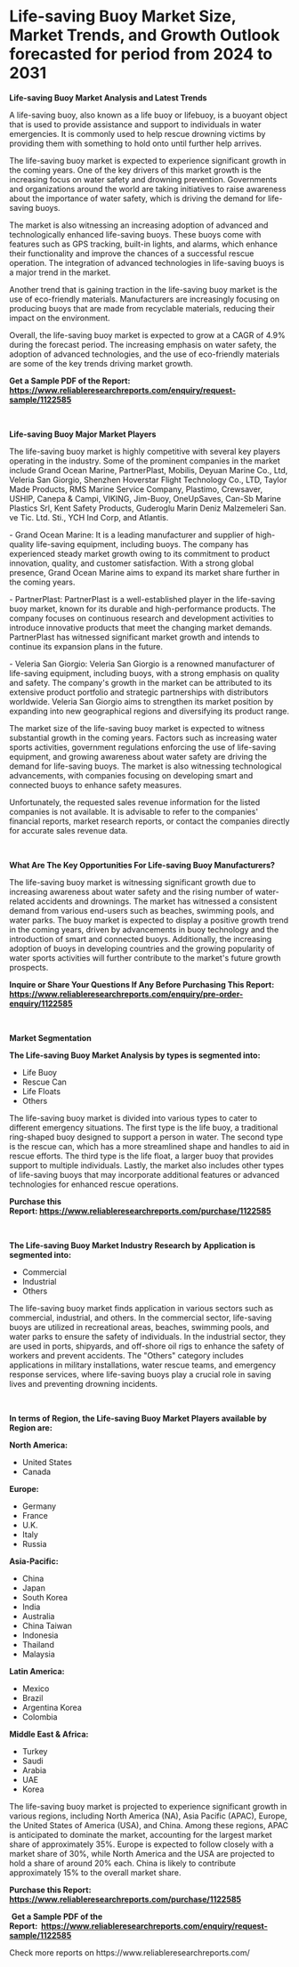 <p><h1>Life-saving Buoy Market Size, Market Trends, and Growth Outlook forecasted for period from 2024 to 2031</h1></p><p><strong>Life-saving Buoy Market Analysis and Latest Trends</strong></p>
<p><p>A life-saving buoy, also known as a life buoy or lifebuoy, is a buoyant object that is used to provide assistance and support to individuals in water emergencies. It is commonly used to help rescue drowning victims by providing them with something to hold onto until further help arrives.</p><p>The life-saving buoy market is expected to experience significant growth in the coming years. One of the key drivers of this market growth is the increasing focus on water safety and drowning prevention. Governments and organizations around the world are taking initiatives to raise awareness about the importance of water safety, which is driving the demand for life-saving buoys.</p><p>The market is also witnessing an increasing adoption of advanced and technologically enhanced life-saving buoys. These buoys come with features such as GPS tracking, built-in lights, and alarms, which enhance their functionality and improve the chances of a successful rescue operation. The integration of advanced technologies in life-saving buoys is a major trend in the market.</p><p>Another trend that is gaining traction in the life-saving buoy market is the use of eco-friendly materials. Manufacturers are increasingly focusing on producing buoys that are made from recyclable materials, reducing their impact on the environment.</p><p>Overall, the life-saving buoy market is expected to grow at a CAGR of 4.9% during the forecast period. The increasing emphasis on water safety, the adoption of advanced technologies, and the use of eco-friendly materials are some of the key trends driving market growth.</p></p>
<p><strong>Get a Sample PDF of the Report:&nbsp; <a href="https://www.reliableresearchreports.com/enquiry/request-sample/1122585">https://www.reliableresearchreports.com/enquiry/request-sample/1122585</a></strong></p>
<p>&nbsp;</p>
<p><strong>Life-saving Buoy Major Market Players</strong></p>
<p><p>The life-saving buoy market is highly competitive with several key players operating in the industry. Some of the prominent companies in the market include Grand Ocean Marine, PartnerPlast, Mobilis, Deyuan Marine Co., Ltd, Veleria San Giorgio, Shenzhen Hoverstar Flight Technology Co., LTD, Taylor Made Products, RMS Marine Service Company, Plastimo, Crewsaver, USHIP, Canepa & Campi, VIKING, Jim-Buoy, OneUpSaves, Can-Sb Marine Plastics Srl, Kent Safety Products, Guderoglu Marin Deniz Malzemeleri San. ve Tic. Ltd. Sti., YCH Ind Corp, and Atlantis.</p><p>- Grand Ocean Marine: It is a leading manufacturer and supplier of high-quality life-saving equipment, including buoys. The company has experienced steady market growth owing to its commitment to product innovation, quality, and customer satisfaction. With a strong global presence, Grand Ocean Marine aims to expand its market share further in the coming years.</p><p>- PartnerPlast: PartnerPlast is a well-established player in the life-saving buoy market, known for its durable and high-performance products. The company focuses on continuous research and development activities to introduce innovative products that meet the changing market demands. PartnerPlast has witnessed significant market growth and intends to continue its expansion plans in the future.</p><p>- Veleria San Giorgio: Veleria San Giorgio is a renowned manufacturer of life-saving equipment, including buoys, with a strong emphasis on quality and safety. The company's growth in the market can be attributed to its extensive product portfolio and strategic partnerships with distributors worldwide. Veleria San Giorgio aims to strengthen its market position by expanding into new geographical regions and diversifying its product range.</p><p>The market size of the life-saving buoy market is expected to witness substantial growth in the coming years. Factors such as increasing water sports activities, government regulations enforcing the use of life-saving equipment, and growing awareness about water safety are driving the demand for life-saving buoys. The market is also witnessing technological advancements, with companies focusing on developing smart and connected buoys to enhance safety measures.</p><p>Unfortunately, the requested sales revenue information for the listed companies is not available. It is advisable to refer to the companies' financial reports, market research reports, or contact the companies directly for accurate sales revenue data.</p></p>
<p>&nbsp;</p>
<p><strong>What Are The Key Opportunities For Life-saving Buoy Manufacturers?</strong></p>
<p><p>The life-saving buoy market is witnessing significant growth due to increasing awareness about water safety and the rising number of water-related accidents and drownings. The market has witnessed a consistent demand from various end-users such as beaches, swimming pools, and water parks. The buoy market is expected to display a positive growth trend in the coming years, driven by advancements in buoy technology and the introduction of smart and connected buoys. Additionally, the increasing adoption of buoys in developing countries and the growing popularity of water sports activities will further contribute to the market's future growth prospects.</p></p>
<p><strong>Inquire or Share Your Questions If Any Before Purchasing This Report: <a href="https://www.reliableresearchreports.com/enquiry/pre-order-enquiry/1122585">https://www.reliableresearchreports.com/enquiry/pre-order-enquiry/1122585</a></strong></p>
<p>&nbsp;</p>
<p><strong>Market Segmentation</strong></p>
<p><strong>The Life-saving Buoy Market Analysis by types is segmented into:</strong></p>
<p><ul><li>Life Buoy</li><li>Rescue Can</li><li>Life Floats</li><li>Others</li></ul></p>
<p><p>The life-saving buoy market is divided into various types to cater to different emergency situations. The first type is the life buoy, a traditional ring-shaped buoy designed to support a person in water. The second type is the rescue can, which has a more streamlined shape and handles to aid in rescue efforts. The third type is the life float, a larger buoy that provides support to multiple individuals. Lastly, the market also includes other types of life-saving buoys that may incorporate additional features or advanced technologies for enhanced rescue operations.</p></p>
<p><strong>Purchase this Report:&nbsp;<a href="https://www.reliableresearchreports.com/purchase/1122585">https://www.reliableresearchreports.com/purchase/1122585</a></strong></p>
<p>&nbsp;</p>
<p><strong>The Life-saving Buoy Market Industry Research by Application is segmented into:</strong></p>
<p><ul><li>Commercial</li><li>Industrial</li><li>Others</li></ul></p>
<p><p>The life-saving buoy market finds application in various sectors such as commercial, industrial, and others. In the commercial sector, life-saving buoys are utilized in recreational areas, beaches, swimming pools, and water parks to ensure the safety of individuals. In the industrial sector, they are used in ports, shipyards, and off-shore oil rigs to enhance the safety of workers and prevent accidents. The "Others" category includes applications in military installations, water rescue teams, and emergency response services, where life-saving buoys play a crucial role in saving lives and preventing drowning incidents.</p></p>
<p>&nbsp;</p>
<p><strong>In terms of Region, the Life-saving Buoy Market Players available by Region are:</strong></p>
<p>
    <p> <strong> North America: </strong>
        <ul>
            <li>United States</li>
            <li>Canada</li>
        </ul>
        </p> 
    <p> <strong> Europe: </strong>
        <ul>
            <li>Germany</li>
            <li>France</li>
            <li>U.K.</li>
            <li>Italy</li>
            <li>Russia</li>
        </ul>
        </p> 
    <p> <strong> Asia-Pacific: </strong>
        <ul>
            <li>China</li>
            <li>Japan</li>
            <li>South Korea</li>
            <li>India</li>
            <li>Australia</li>
            <li>China Taiwan</li>
            <li>Indonesia</li>
            <li>Thailand</li>
            <li>Malaysia</li>
        </ul>
        </p> 
    <p> <strong> Latin America: </strong>
        <ul>
            <li>Mexico</li>
            <li>Brazil</li>
            <li>Argentina Korea</li>
            <li>Colombia</li>
        </ul>
        </p> 
    <p> <strong> Middle East & Africa: </strong>
        <ul>
            <li>Turkey</li>
            <li>Saudi</li>
            <li>Arabia</li>
            <li>UAE</li>
            <li>Korea</li>
        </ul>
    </p>
    </p>
<p><p>The life-saving buoy market is projected to experience significant growth in various regions, including North America (NA), Asia Pacific (APAC), Europe, the United States of America (USA), and China. Among these regions, APAC is anticipated to dominate the market, accounting for the largest market share of approximately 35%. Europe is expected to follow closely with a market share of 30%, while North America and the USA are projected to hold a share of around 20% each. China is likely to contribute approximately 15% to the overall market share.</p></p>
<p><strong>Purchase this Report: <a href="https://www.reliableresearchreports.com/purchase/1122585">https://www.reliableresearchreports.com/purchase/1122585</a></strong></p>
<p>&nbsp;<strong>Get a Sample PDF of the Report:&nbsp;&nbsp;<a href="https://www.reliableresearchreports.com/enquiry/request-sample/1122585">https://www.reliableresearchreports.com/enquiry/request-sample/1122585</a></strong></p>
<p><strong></strong></p>
<p>Check more reports on https://www.reliableresearchreports.com/</p>